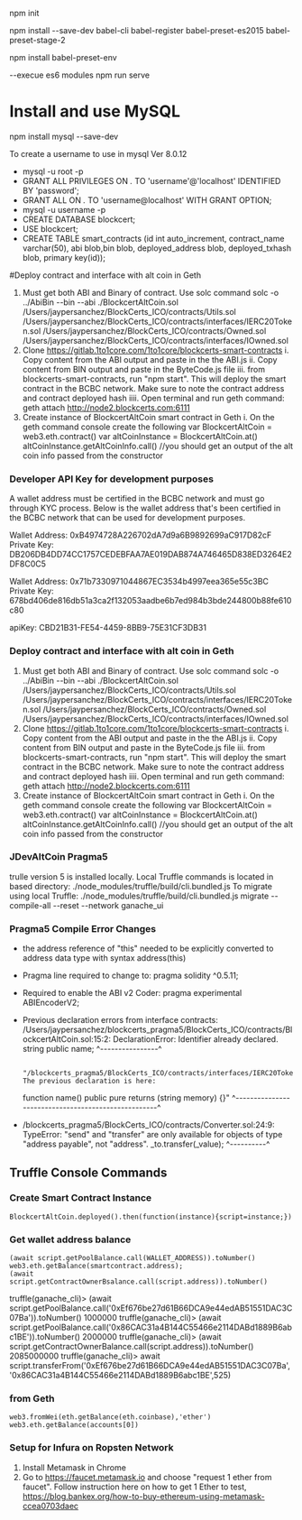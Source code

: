 npm init

npm install --save-dev babel-cli babel-register babel-preset-es2015 babel-preset-stage-2 

npm install babel-preset-env

--execue es6 modules
npm run serve
# Install and use MySQL
npm install mysql --save-dev

To create a username to use in mysql Ver 8.0.12
* mysql -u root -p <if there is a password>
* GRANT ALL PRIVILEGES ON *.* TO 'username'@'localhost' IDENTIFIED BY 'password';
* GRANT ALL ON *.* TO 'username@localhost' WITH GRANT OPTION;
* mysql -u username -p
* CREATE DATABASE blockcert;
* USE blockcert;
* CREATE TABLE smart_contracts (id int auto_increment, contract_name varchar(50), abi blob,bin blob, deployed_address blob, deployed_txhash blob, primary key(id));

#Deploy contract and interface with alt coin in Geth
1. Must get both ABI and Binary of contract.  Use solc command
        solc -o ../AbiBin --bin --abi ./BlockcertAltCoin.sol /Users/jaypersanchez/BlockCerts_ICO/contracts/Utils.sol /Users/jaypersanchez/BlockCerts_ICO/contracts/interfaces/IERC20Token.sol /Users/jaypersanchez/BlockCerts_ICO/contracts/Owned.sol /Users/jaypersanchez/BlockCerts_ICO/contracts/interfaces/IOwned.sol
2. Clone https://gitlab.1to1core.com/1to1core/blockcerts-smart-contracts
        i. Copy content from the ABI output and paste in the the ABI.js
        ii. Copy content from BIN output and paste in the ByteCode.js file
        iii. from blockcerts-smart-contracts, run "npm start".  This will deploy the smart contract in the BCBC network.  Make sure to note the contract address and contract deployed hash
        iiii. Open terminal and run geth command: geth attach http://node2.blockcerts.com:6111
3. Create instance of BlockcertAltCoin smart contract in Geth
        i. On the geth command console create the following
                var BlockcertAltCoin = web3.eth.contract(<copy and paste the ABI from the ABI file>)
                var altCoinInstance = BlockcertAltCoin.at(<paste the contract deployed address>)
                altCoinInstance.getAltCoinInfo.call() //you should get an output of the alt coin info passed from the constructor

### Developer API Key for development purposes

A wallet address must be certified in the BCBC network and must go through KYC process.  Below is the wallet address that's been certified in the BCBC network that can be used for development purposes.

Wallet Address: 0xB4974728A226702dA7d9a6B9892699aC917D82cF
Private Key: DB206DB4DD74CC1757CEDEBFAA7AE019DAB874A746465D838ED3264E2DF8C0C5

Wallet Address: 0x71b7330971044867EC3534b4997eea365e55c3BC
Private Key: 678bd406de816db51a3ca2f132053aadbe6b7ed984b3bde244800b88fe610c80

apiKey: CBD21B31-FE54-4459-8BB9-75E31CF3DB31

### Deploy contract and interface with alt coin in Geth

1. Must get both ABI and Binary of contract.  Use solc command
        solc -o ../AbiBin --bin --abi ./BlockcertAltCoin.sol /Users/jaypersanchez/BlockCerts_ICO/contracts/Utils.sol /Users/jaypersanchez/BlockCerts_ICO/contracts/interfaces/IERC20Token.sol /Users/jaypersanchez/BlockCerts_ICO/contracts/Owned.sol /Users/jaypersanchez/BlockCerts_ICO/contracts/interfaces/IOwned.sol
2. Clone https://gitlab.1to1core.com/1to1core/blockcerts-smart-contracts
        i. Copy content from the ABI output and paste in the the ABI.js
        ii. Copy content from BIN output and paste in the ByteCode.js file
        iii. from blockcerts-smart-contracts, run "npm start".  This will deploy the smart contract in the BCBC network.  Make sure to note the contract address and contract deployed hash
        iiii. Open terminal and run geth command: geth attach http://node2.blockcerts.com:6111
3. Create instance of BlockcertAltCoin smart contract in Geth
        i. On the geth command console create the following
                var BlockcertAltCoin = web3.eth.contract(<copy and paste the ABI from the ABI file>)
                var altCoinInstance = BlockcertAltCoin.at(<paste the contract deployed address>)
                altCoinInstance.getAltCoinInfo.call() //you should get an output of the alt coin info passed from the constructor

### JDevAltCoin Pragma5

trulle version 5 is installed locally.  Local Truffle commands is located in based directory:
        ./node_modules/truffle/build/cli.bundled.js
To migrate using local Truffle:  ./node_modules/truffle/build/cli.bundled.js migrate --compile-all --reset --network ganache_ui


### Pragma5 Compile Error Changes

* the address reference of "this" needed to be explicitly converted to address data type with syntax address(this)
* Pragma line required to change to: pragma solidity ^0.5.11;
* Required to enable the ABI v2 Coder: pragma experimental ABIEncoderV2;
* Previous declaration errors from interface contracts:
        /Users/jaypersanchez/blockcerts_pragma5/BlockCerts_ICO/contracts/BlockcertAltCoin.sol:15:2: DeclarationError: Identifier already declared.
        string public name;
        ^----------------^
        
        "/blockcerts_pragma5/BlockCerts_ICO/contracts/interfaces/IERC20Token.sol:8:5: The previous declaration is here:
    function name() public pure returns (string memory) {}"
    ^----------------------------------------------------^
* /blockcerts_pragma5/BlockCerts_ICO/contracts/Converter.sol:24:9: TypeError: "send" and "transfer" are only available for objects      of type "address payable", not "address".
        _to.transfer(_value);
        ^----------^

## Truffle Console Commands

### Create Smart Contract Instance

```
BlockcertAltCoin.deployed().then(function(instance){script=instance;})
```

### Get wallet address balance
```
(await script.getPoolBalance.call(WALLET_ADDRESS)).toNumber()
web3.eth.getBalance(smartcontract.address);
(await script.getContractOwnerBsalance.call(script.address)).toNumber()
```

truffle(ganache_cli)> (await script.getPoolBalance.call('0xEf676be27d61B66DCA9e44edAB51551DAC3C07Ba')).toNumber()
1000000
truffle(ganache_cli)> (await script.getPoolBalance.call('0x86CAC31a4B144C55466e2114DABd1889B6abc1BE')).toNumber()
2000000
truffle(ganache_cli)> (await script.getContractOwnerBalance.call(script.address)).toNumber()
2085000000
truffle(ganache_cli)> await script.transferFrom('0xEf676be27d61B66DCA9e44edAB51551DAC3C07Ba', '0x86CAC31a4B144C55466e2114DABd1889B6abc1BE',525)


### from Geth

```
web3.fromWei(eth.getBalance(eth.coinbase),'ether')
web3.eth.getBalance(accounts[0])
```

### Setup for Infura on Ropsten Network 

1. Install Metamask in Chrome
2. Go to https://faucet.metamask.io and choose "request 1 ether from faucet".  Follow instruction here on how to get 1 Ether to test, https://blog.bankex.org/how-to-buy-ethereum-using-metamask-ccea0703daec


